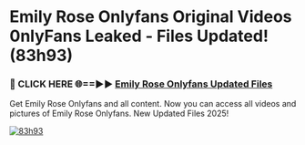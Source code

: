 # Emily Rose Onlyfans Original Videos 0nlyFans Leaked - Files Updated! (83h93)

<h3>🔴 CLICK HERE 🌐==►► <a href="https://tinyurl.com/2m67pmp6" rel="nofollow">Emily Rose Onlyfans Updated Files</a></h3>

Get Emily Rose Onlyfans and all content. Now you can access all videos and pictures of Emily Rose Onlyfans. New Updated Files 2025!

[![83h93](https://i.imgur.com/H4QAA4z.gif)](https://tinyurl.com/2m67pmp6)